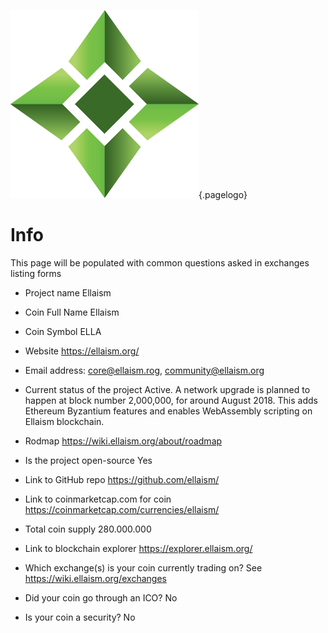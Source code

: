 ![Logo](/uploads/logo.png "Logo"){.pagelogo}
<!-- TITLE: Listing info -->
<!-- SUBTITLE: Ellaism - A stable network with no premine and no dev fees -->

# Info
This page will be populated with common questions asked in exchanges listing forms

* Project name
Ellaism


* Coin Full Name
Ellaism

* Coin Symbol
ELLA

* Website
https://ellaism.org/

* Email address:
core@ellaism.rog, community@ellaism.org

* Current status of the project
Active. A network upgrade is planned to happen at block number 2,000,000, for around August 2018. This adds Ethereum Byzantium features and enables WebAssembly scripting on Ellaism blockchain.

* Rodmap
https://wiki.ellaism.org/about/roadmap

* Is the project open-source
Yes

* Link to GitHub repo
https://github.com/ellaism/

* Link to coinmarketcap.com for coin
https://coinmarketcap.com/currencies/ellaism/

* Total coin supply
280.000.000

* Link to blockchain explorer
https://explorer.ellaism.org/

* Which exchange(s) is your coin currently trading on?
See https://wiki.ellaism.org/exchanges

* Did your coin go through an ICO?
No

* Is your coin a security?
No


